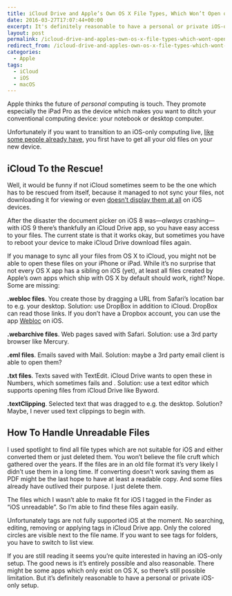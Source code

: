 ```yaml
---
title: iCloud Drive and Apple’s Own OS X File Types, Which Won’t Open on iOS
date: 2016-03-27T17:07:44+00:00
excerpt: It's definitely reasonable to have a personal or private iOS-only setup. You just have to be aware some OS X files won't open on iOS.
layout: post
permalink: /icloud-drive-and-apples-own-os-x-file-types-which-wont-open-on-ios
redirect_from: /icloud-drive-and-apples-own-os-x-file-types-which-wont-open-on-ios/
categories:
  - Apple
tags:
  - iCloud
  - iOS
  - macOS
---
```

Apple thinks the future of _personal_ computing is touch. They promote especially the iPad Pro as the device which makes you want to ditch your conventional computing device: your notebook or desktop computer.

Unfortunately if you want to transition to an iOS-only computing live, [like some people already have](https://www.macstories.net/stories/ipad-air-2-review-why-the-ipad-became-my-main-computer/), you first have to get all your old files on your new device.

## iCloud To the Rescue!

Well, it would be funny if not iCloud sometimes seem to be the one which has to be rescued from itself, because it managed to not sync your files, not downloading it for viewing or even [doesn’t display them at all](https://michaelnordmeyer.com/icloud-drive-display-files) on iOS devices.

After the disaster the document picker on iOS 8 was—_always_ crashing—with iOS 9 there’s thankfully an iCloud Drive app, so you have easy access to your files. The current state is that it works okay, but sometimes you have to reboot your device to make iCloud Drive download files again.

If you manage to sync all your files from OS X to iCloud, you might not be able to open these files on your iPhone or iPad. While it’s no surprise that not every OS X app has a sibling on iOS (yet), at least all files created by Apple’s own apps which ship with OS X by default should work, right? Nope. Some are missing:

**.webloc files**. You create those by dragging a URL from Safari’s location bar to e.g. your desktop. Solution: use DropBox in addition to iCloud. DropBox can read those links. If you don’t have a Dropbox account, you can use the app [Webloc](https://itunes.apple.com/us/app/webloc-tool/id568835112?mt=8) on iOS.

**.webarchive files**. Web pages saved with Safari. Solution: use a 3rd party browser like Mercury.

**.eml files**. Emails saved with Mail. Solution: maybe a 3rd party email client is able to open them?

**.txt files**. Texts saved with TextEdit. iCloud Drive wants to open these in Numbers, which sometimes fails and . Solution: use a text editor which supports opening files from iCloud Drive like Byword.

**.textClipping**. Selected text that was dragged to e.g. the desktop. Solution? Maybe, I never used text clippings to begin with.

## How To Handle Unreadable Files

I used spotlight to find all file types which are not suitable for iOS and either converted them or just deleted them. You won’t believe the file cruft which gathered over the years. If the files are in an old file format it’s very likely I didn’t use them in a long time. If converting doesn’t work saving them as PDF might be the last hope to have at least a readable copy. And some files already have outlived their purpose. I just delete them.

The files which I wasn’t able to make fit for iOS I tagged in the Finder as “iOS unreadable”. So I’m able to find these files again easily.

Unfortunately tags are not fully supported iOS at the moment. No searching, editing, removing or applying tags in iCloud Drive app. Only the colored circles are visible next to the file name. If you want to see tags for folders, you have to switch to list view.

If you are still reading it seems you’re quite interested in having an iOS-only setup. The good news is it’s entirely possible and also reasonable. There might be some apps which only exist on OS X, so there’s still possible limitation. But it’s definitely reasonable to have a personal or private iOS-only setup.